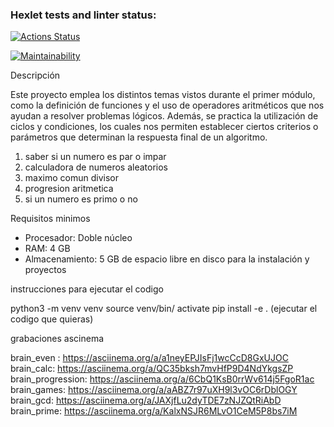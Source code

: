 ### Hexlet tests and linter status:
[![Actions Status](https://github.com/mauricio23/python-project-140/actions/workflows/hexlet-check.yml/badge.svg)](https://github.com/mauricio23/python-project-140/actions)

[![Maintainability](https://qlty.sh/gh/mauricio23/projects/python-project-140/maintainability.svg)](https://qlty.sh/gh/mauricio23/projects/python-project-140)

Descripción

Este proyecto emplea los distintos temas vistos durante el primer módulo, como la definición de funciones y el uso de operadores aritméticos que nos ayudan a resolver problemas lógicos.
Además, se practica la utilización de ciclos y condiciones, los cuales nos permiten establecer ciertos criterios o parámetros que determinan la respuesta final de un algoritmo.

1. saber si un numero es par o impar
2. calculadora de numeros aleatorios
3. maximo comun divisor
4. progresion aritmetica
5. si un numero es primo o no

Requisitos minimos

- Procesador: Doble núcleo
- RAM: 4 GB
- Almacenamiento: 5 GB de espacio libre en disco para la instalación y proyectos 

instrucciones para ejecutar el codigo

python3 -m venv venv
source venv/bin/
activate
pip install -e .
(ejecutar el codigo que quieras)

grabaciones ascinema

brain_even :  https://asciinema.org/a/a1neyEPJIsFj1wcCcD8GxUJOC
brain_calc: https://asciinema.org/a/QC35bksh7mvHfP9D4NdYkgsZP
brain_progression:   https://asciinema.org/a/6CbQ1KsB0rrWv614j5FgoR1ac
brain_games: https://asciinema.org/a/aABZ7r97uXH9l3vOC6rDblOGY
brain_gcd: https://asciinema.org/a/JAXjfLu2dyTDE7zNJZQtRiAbD
brain_prime:  https://asciinema.org/a/KalxNSJR6MLvO1CeM5P8bs7iM